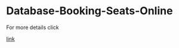 # Database-Booking-Seats-Online
<p>For more details click</p><a href="[url](https://miro.com/app/board/uXjVP3dXmnA=/?share_link_id=153703772455)">link</a>

